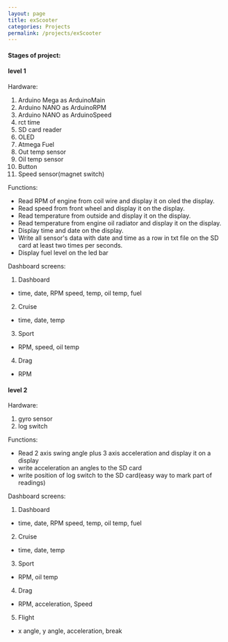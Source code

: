 ```yaml
---
layout: page
title: exScooter
categories: Projects
permalink: /projects/exScooter
---
```


#### Stages of project:  
#### level 1  
Hardware:  
1. Arduino Mega as ArduinoMain  
2. Arduino NANO as ArduinoRPM
3. Arduino NANO as ArduinoSpeed
4. rct time  
5. SD card reader
6. OLED
7. Atmega Fuel
8. Out temp sensor
9. Oil temp sensor
10. Button  
11. Speed sensor(magnet switch)

Functions:  

* Read RPM of engine from coil wire and display it on oled the display.  
* Read speed from front wheel and display it on the display.  
* Read temperature from outside and display it on the display.  
* Read temperature from engine oil radiator and display it on the display.  
* Display time and date on the display.  
* Write all sensor's data with date and time as a row in txt file on the SD card at least two times per seconds.
* Display fuel level on the led bar

Dashboard screens:
1. Dashboard
 * time, date, RPM speed, temp, oil temp, fuel
2. Cruise
 * time, date, temp
3. Sport
 * RPM, speed, oil temp
4. Drag
 * RPM


#### level 2  
Hardware:  
1. gyro sensor
2. log switch

Functions:  
* Read 2 axis swing angle plus 3 axis acceleration and display it on a display
* write acceleration an angles to the SD card
* write position of log switch to the SD card(easy way to mark part of readings)

Dashboard screens:
1. Dashboard
 * time, date, RPM speed, temp, oil temp, fuel
2. Cruise
 * time, date, temp
3. Sport
 * RPM, oil temp
4. Drag
 * RPM, acceleration, Speed
5. Flight
 * x angle, y angle, acceleration, break
